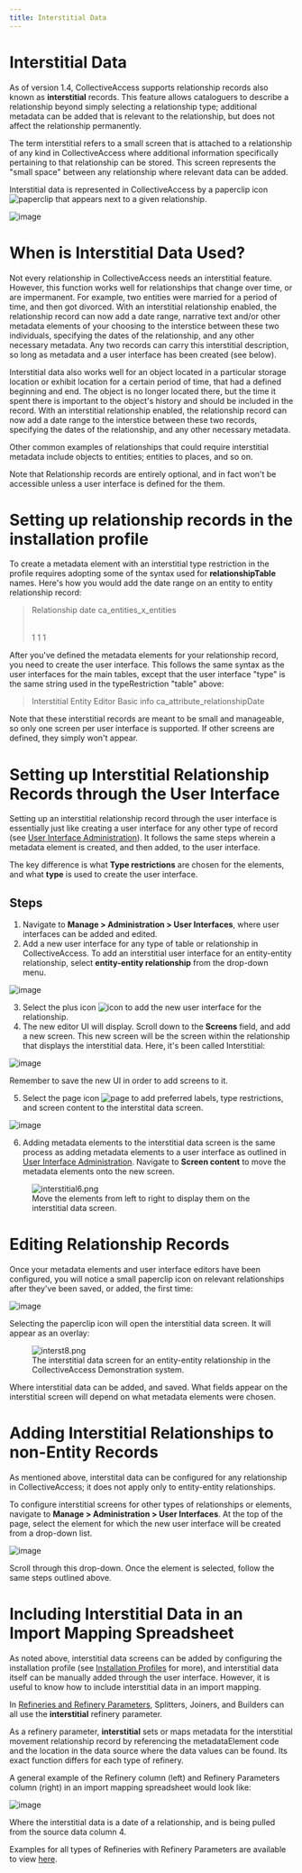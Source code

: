 ```yaml
---
title: Interstitial Data
---
```


# Interstitial Data

As of version 1.4, CollectiveAccess supports relationship records also
known as **interstitial** records. This feature allows cataloguers to
describe a relationship beyond simply selecting a relationship type;
additional metadata can be added that is relevant to the relationship,
but does not affect the relationship permanently.

The term interstitial refers to a small screen that is attached to a
relationship of any kind in CollectiveAccess where additional
information specifically pertaining to that relationship can be stored.
This screen represents the \"small space\" between any relationship
where relevant data can be added.

Interstitial data is represented in CollectiveAccess by a paperclip icon
![paperclip](/providence/img/paperclip.png) that appears next to a given relationship.

![image](/providence/img/interstitial7.png)

# When is Interstitial Data Used?

Not every relationship in CollectiveAccess needs an interstitial
feature. However, this function works well for relationships that change
over time, or are impermanent. For example, two entities were married
for a period of time, and then got divorced. With an interstitial
relationship enabled, the relationship record can now add a date range,
narrative text and/or other metadata elements of your choosing to the
interstice between these two individuals, specifying the dates of the
relationship, and any other necessary metadata. Any two records can
carry this interstitial description, so long as metadata and a user
interface has been created (see below).

Interstitial data also works well for an object located in a particular
storage location or exhibit location for a certain period of time, that
had a defined beginning and end. The object is no longer located there,
but the time it spent there is important to the object's history and
should be included in the record. With an interstitial relationship
enabled, the relationship record can now add a date range to the
interstice between these two records, specifying the dates of the
relationship, and any other necessary metadata.

Other common examples of relationships that could require interstitial
metadata include objects to entities; entities to places, and so on.

Note that Relationship records are entirely optional, and in fact won\'t
be accessible unless a user interface is defined for the them.

# Setting up relationship records in the installation profile

To create a metadata element with an interstitial type restriction in
the profile requires adopting some of the syntax used for
**relationshipTable** names. Here\'s how you would add the date range on
an entity to entity relationship record:

> <metadataElement code="relationshipDate" datatype="DateRange">
>           <labels>
>             <label locale="en_US">
>               <name>Relationship date</name>
>               <description/>
>             </label>
>           </labels>
>          <settings/>
>           <typeRestrictions>
>             <restriction code="r1">
>               <table>ca_entities_x_entities</table>
>               <settings>
>                 <setting name="minAttributesPerRow">1</setting>
>                 <setting name="maxAttributesPerRow">1</setting>
>                 <setting name="minimumAttributeBundlesToDisplay">1</setting>
>               </settings>
>             </restriction>
>           </typeRestrictions>
>         </metadataElement>

After you\'ve defined the metadata elements for your relationship
record, you need to create the user interface. This follows the same
syntax as the user interfaces for the main tables, except that the user
interface \"type\" is the same string used in the typeRestriction
\"table\" above:

> <userInterface code="interstitial_entity_ui" type="ca_entities_x_entities">
>           <labels>
>             <label locale="en_US">
>               <name>Interstitial Entity Editor</name>
>             </label>
>           </labels>
>           <screens>
>             <screen idno="basic" default="1">
>               <labels>
>                 <label locale="en_US">
>                   <name>Basic info</name>
>                 </label>
>               </labels>
>               <bundlePlacements>
>                 <placement code="ca_attribute_relationshipDate">
>                   <bundle>ca_attribute_relationshipDate</bundle>
>                 </placement>
>               </bundlePlacements>
>             </screen>
>           </screens>
>         </userInterface>

Note that these interstitial records are meant to be small and
manageable, so only one screen per user interface is supported. If other
screens are defined, they simply won\'t appear.

# Setting up Interstitial Relationship Records through the User Interface

Setting up an interstitial relationship record through the user
interface is essentially just like creating a user interface for any
other type of record (see [User Interface
Administration](https://manual.collectiveaccess.org/providence/user/editing/interfaces.html)).
It follows the same steps wherein a metadata element is created, and
then added, to the user interface.

The key difference is what **Type restrictions** are chosen for the
elements, and what **type** is used to create the user interface.

## Steps

1.  Navigate to **Manage \> Administration \> User Interfaces**, where
    user interfaces can be added and edited.
2.  Add a new user interface for any type of table or relationship in
    CollectiveAccess. To add an interstitial user interface for an
    entity-entity relationship, select **entity-entity relationship**
    from the drop-down menu.

![image](/providence/img/interstitial2.png)

3.  Select the plus icon ![icon](/providence/img/interstitial3.png) to add the new user
    interface for the relationship.
4.  The new editor UI will display. Scroll down to the **Screens**
    field, and add a new screen. This new screen will be the screen
    within the relationship that displays the interstitial data. Here,
    it's been called Interstitial:

![image](/providence/img/interstitial11.png)

Remember to save the new UI in order to add screens to it.

5.  Select the page icon ![page](/providence/img/page.png) to add preferred labels, type
    restrictions, and screen content to the interstital data screen.

![image](/providence/img/interstitial4.png)

6.  Adding metadata elements to the interstitial data screen is the same
    process as adding metadata elements to a user interface as outlined
    in [User Interface
    Administration](/providence/user/editing/interfaces.html#user-interface-administration).
    Navigate to **Screen content** to move the metadata elements onto
    the new screen.

<figure class="align-center">
<img src="interstitial6.png" alt="interstitial6.png" />
<figcaption>Move the elements from left to right to display them on the
interstitial data screen.</figcaption>
</figure>

# Editing Relationship Records

Once your metadata elements and user interface editors have been
configured, you will notice a small paperclip icon on relevant
relationships after they\'ve been saved, or added, the first time:

![image](/providence/img/interstitial7.png)

Selecting the paperclip icon will open the interstitial data screen. It
will appear as an overlay:

<figure class="align-center">
<img src="interst8.png" alt="interst8.png" />
<figcaption>The interstitial data screen for an entity-entity
relationship in the CollectiveAccess Demonstration system.</figcaption>
</figure>

Where interstitial data can be added, and saved. What fields appear on
the interstitial screen will depend on what metadata elements were
chosen.

# Adding Interstitial Relationships to non-Entity Records

As mentioned above, interstital data can be configured for any
relationship in CollectiveAccess; it does not apply only to
entity-entity relationships.

To configure interstitial screens for other types of relationships or
elements, navigate to **Manage \> Administration \> User Interfaces**.
At the top of the page, select the element for which the new user
interface will be created from a drop-down list.

![image](/providence/img/interstitial9.png)

Scroll through this drop-down. Once the element is selected, follow the
same steps outlined above.

# Including Interstitial Data in an Import Mapping Spreadsheet

As noted above, interstitial data screens can be added by configuring
the installation profile (see [Installation
Profiles](/providence/user/dataModelling/Profiles.html)
for more), and interstitial data itself can be manually added through
the user interface. However, it is useful to know how to include
interstitial data in an import mapping.

In [Refineries and Refinery
Parameters](/providence/user/import/mappings/refineries.html?highlight=refineries),
Splitters, Joiners, and Builders can all use the **interstitial**
refinery parameter.

As a refinery parameter, **interstitial** sets or maps metadata for the
interstitial movement relationship record by referencing the
metadataElement code and the location in the data source where the data
values can be found. Its exact function differs for each type of
refinery.

A general example of the Refinery column (left) and Refinery Parameters
column (right) in an import mapping spreadsheet would look like:

![image](/providence/img/interstitial10.png)

Where the interstitial data is a date of a relationship, and is being
pulled from the source data column 4.

Examples for all types of Refineries with Refinery Parameters are
available to view
[here](/providence/user/import/mappings/refineries.html?highlight=refineries).
